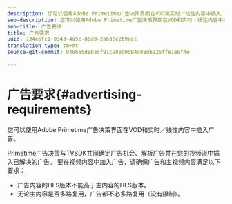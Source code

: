 ```yaml
---
description: 您可以使用Adobe Primetime广告决策界面在VOD和实时／线性内容中插入广告。
seo-description: 您可以使用Adobe Primetime广告决策界面在VOD和实时／线性内容中插入广告。
seo-title: 广告要求
title: 广告要求
uuid: 734e6fc1-9343-4a5c-86a9-2a6d8e2b9acc
translation-type: tm+mt
source-git-commit: 040655d8ba5f91c98ed0584c08db226ffe1e0f4e

---
```



# 广告要求{#advertising-requirements}

您可以使用Adobe Primetime广告决策界面在VOD和实时／线性内容中插入广告。

<!--<a id="section_4889E0ED7A4241D98E61AD6C846B84B6"></a>-->

Primetime广告决策与TVSDK共同确定广告机会、解析广告并在您的视频流中插入已解决的广告。
要在视频内容中加入广告，请确保广告和主视频内容满足以下要求：

* 广告内容的HLS版本不能高于主内容的HLS版本。
* 无论主内容是否多路复用，广告都不必多路复用（没有限制）。

